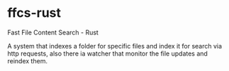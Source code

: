 # ffcs-rust
Fast File Content Search - Rust

A system that indexes a folder for specific files and index it for search via http requests, also there ia watcher that monitor the file updates and reindex them.
